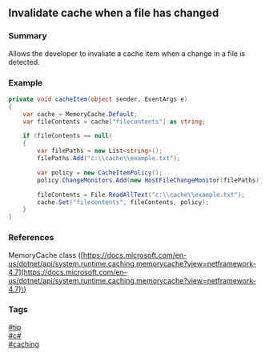 ## Invalidate cache when a file has changed

### Summary
Allows the developer to invaliate a cache item when a change in a file is detected.

### Example
```csharp
private void cacheItem(object sender, EventArgs e)  
{  
    var cache = MemoryCache.Default;  
    var fileContents = cache["filecontents"] as string;  

    if (fileContents == null)  
    {  
        var filePaths = new List<string>();  
        filePaths.Add("c:\\cache\\example.txt");  

        var policy = new CacheItemPolicy();
        policy.ChangeMonitors.Add(new HostFileChangeMonitor(filePaths));  

        fileContents = File.ReadAllText("c:\\cache\\example.txt");  
        cache.Set("filecontents", fileContents, policy);  
    }
}  
```

### References
MemoryCache class \([https://docs.microsoft.com/en-us/dotnet/api/system.runtime.caching.memorycache?view=netframework-4.7](https://docs.microsoft.com/en-us/dotnet/api/system.runtime.caching.memorycache?view=netframework-4.7)\)  

### Tags
[#tip](../../tips.md)  
[#c#](../csharp.md)  
[#caching](caching.md)